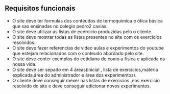 ## Requisitos funcionais

- O site deve ter formulas dos conteudos de termoquimica e ótica básica que sao ensinadas no colegio pedro2 caxias.
- O site deve utilizar as listas de ecercício produzidas pelo o cliente.
- O site deve mostrar todas as listas presentes no site com os exercícios resolvidos.
- O site deve fazer referencias de video aulas e experimentos do youtube que estejam relacionados com o conteudo abordado pelo site.
- O site deve conter exemplos do cotidiano de como a física e aplicada na nossa vida.
- O site deve ser sepado em 4 áreas(inicial , lista de exercicios,materia explicada,área do administrador e área dos experimentos). 
- O cliente deve conseguir mexer nas listas de exercicios ,nos exercicio resolvido do site e deve conseguir adicionar novos experimentos.